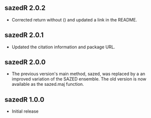 sazedR 2.0.2
----------------------------------------------------------------

* Corrected return without () and updated a link in the README.

sazedR 2.0.1
----------------------------------------------------------------

* Updated the citation information and package URL.

sazedR 2.0.0
----------------------------------------------------------------

* The previous version's main method, sazed, was replaced by a 
  an improved variation of the SAZED ensemble. The old version
  is now available as the sazed.maj function.


sazedR 1.0.0
----------------------------------------------------------------

* Initial release
